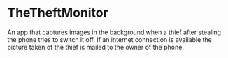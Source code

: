 # TheTheftMonitor
An app that captures images in the background when a thief after stealing the phone tries to switch it off.
If an internet connection is available the picture taken of the thief is mailed to the owner of the phone.
